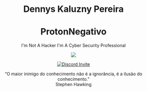 <h1 align="center"> Dennys Kaluzny Pereira </h1>
<h1 align="center"> ProtonNegativo</h1>

<p align='center'>
    I'm Not A Hacker I'm A Cyber Security Professional
</p>

<div align='center'>
    <img src='https://media.giphy.com/media/iAKXyzgLVtKsU/giphy.gif'>
</div>

<p align="center">
    <a href="https://discord.gg/RfwqmyH" >
        <img src="https://img.shields.io/discord/304088484228890644?color=blue&label=discord" alt="Discord Invite"/>
    </a>
</p>
<p align="center">
“O maior inimigo do conhecimento
não é a ignorância, é a ilusão do
conhecimento.” <br> Stephen Hawking
</p>
